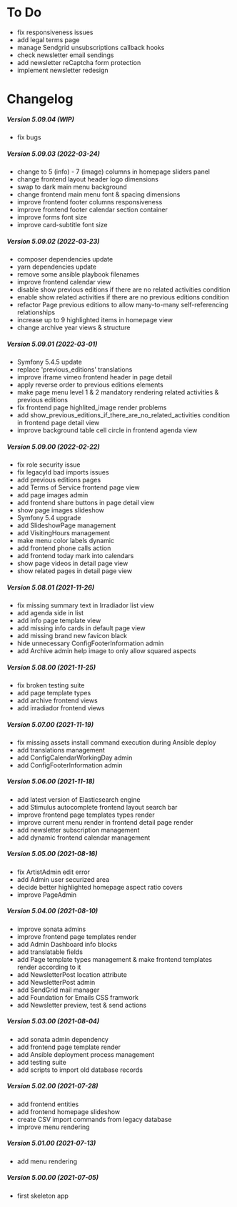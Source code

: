 To Do
=====

 * fix responsiveness issues
 * add legal terms page
 * manage Sendgrid unsubscriptions callback hooks
 * check newsletter email sendings
 * add newsletter reCaptcha form protection
 * implement newsletter redesign

Changelog
=========

##### Version 5.09.04 (WIP)
 * fix bugs

##### Version 5.09.03 (2022-03-24)
 * change to 5 (info) - 7 (image) columns in homepage sliders panel
 * change frontend layout header logo dimensions
 * swap to dark main menu background
 * change frontend main menu font & spacing dimensions
 * improve frontend footer columns responsiveness
 * improve frontend footer calendar section container
 * improve forms font size
 * improve card-subtitle font size

##### Version 5.09.02 (2022-03-23)
 * composer dependencies update
 * yarn dependencies update
 * remove some ansible playbook filenames
 * improve frontend calendar view
 * disable show previous editions if there are no related activities condition
 * enable show related activities if there are no previous editions condition
 * refactor Page previous editions to allow many-to-many self-referencing relationships
 * increase up to 9 highlighted items in homepage view
 * change archive year views & structure

##### Version 5.09.01 (2022-03-01)
 * Symfony 5.4.5 update
 * replace 'previous_editions' translations
 * improve iframe vimeo frontend header in page detail
 * apply reverse order to previous editions elements
 * make page menu level 1 & 2 mandatory rendering related activities & previous editions
 * fix frontend page highlited_image render problems
 * add show_previous_editions_if_there_are_no_related_activities condition in frontend page detail view
 * improve background table cell circle in frontend agenda view

##### Version 5.09.00 (2022-02-22)
 * fix role security issue
 * fix legacyId bad imports issues
 * add previous editions pages
 * add Terms of Service frontend page view
 * add page images admin
 * add frontend share buttons in page detail view
 * show page images slideshow
 * Symfony 5.4 upgrade
 * add SlideshowPage management
 * add VisitingHours management
 * make menu color labels dynamic
 * add frontend phone calls action
 * add frontend today mark into calendars
 * show page videos in detail page view
 * show related pages in detail page view

##### Version 5.08.01 (2021-11-26)
 * fix missing summary text in Irradiador list view
 * add agenda side in list
 * add info page template view
 * add missing info cards in default page view
 * add missing brand new favicon black
 * hide unnecessary ConfigFooterInformation admin
 * add Archive admin help image to only allow squared aspects

##### Version 5.08.00 (2021-11-25)
 * fix broken testing suite
 * add page template types
 * add archive frontend views
 * add irradiador frontend views

##### Version 5.07.00 (2021-11-19)
 * fix missing assets install command execution during Ansible deploy
 * add translations management
 * add ConfigCalendarWorkingDay admin
 * add ConfigFooterInformation admin

##### Version 5.06.00 (2021-11-18)
 * add latest version of Elasticsearch engine
 * add Stimulus autocomplete frontend layout search bar
 * improve frontend page templates types render
 * improve current menu render in frontend detail page render
 * add newsletter subscription management
 * add dynamic frontend calendar management

##### Version 5.05.00 (2021-08-16)
 * fix ArtistAdmin edit error
 * add Admin user securized area
 * decide better highlighted homepage aspect ratio covers
 * improve PageAdmin

##### Version 5.04.00 (2021-08-10)
 * improve sonata admins
 * improve frontend page templates render
 * add Admin Dashboard info blocks
 * add translatable fields
 * add Page template types management & make frontend templates render according to it
 * add NewsletterPost location attribute
 * add NewsletterPost admin
 * add SendGrid mail manager
 * add Foundation for Emails CSS framwork
 * add Newsletter preview, test & send actions

##### Version 5.03.00 (2021-08-04)
 * add sonata admin dependency
 * add frontend page template render
 * add Ansible deployment process management
 * add testing suite
 * add scripts to import old database records

##### Version 5.02.00 (2021-07-28)
 * add frontend entities
 * add frontend homepage slideshow
 * create CSV import commands from legacy database
 * improve menu rendering

##### Version 5.01.00 (2021-07-13)
 * add menu rendering

##### Version 5.00.00 (2021-07-05)
 * first skeleton app
